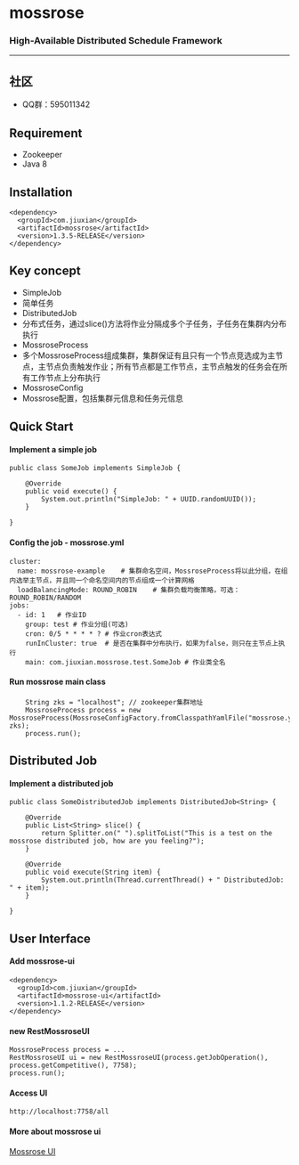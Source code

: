 # mossrose
<h3>High-Available Distributed Schedule Framework</h3>

<hr>

## 社区
 * QQ群：595011342

## Requirement

* Zookeeper
* Java 8
 
## Installation
```
<dependency>
  <groupId>com.jiuxian</groupId>
  <artifactId>mossrose</artifactId>
  <version>1.3.5-RELEASE</version>
</dependency>
```

## Key concept

* SimpleJob
 * 简单任务
* DistributedJob
 * 分布式任务，通过slice()方法将作业分隔成多个子任务，子任务在集群内分布执行
* MossroseProcess
 * 多个MossroseProcess组成集群，集群保证有且只有一个节点竞选成为主节点，主节点负责触发作业；所有节点都是工作节点，主节点触发的任务会在所有工作节点上分布执行
* MossroseConfig
 * Mossrose配置，包括集群元信息和任务元信息


## Quick Start

#### Implement a simple job
```
public class SomeJob implements SimpleJob {

    @Override
    public void execute() {
        System.out.println("SimpleJob: " + UUID.randomUUID());
	}

}
```

#### Config the job - mossrose.yml
```
cluster:
  name: mossrose-example    # 集群命名空间，MossroseProcess将以此分组，在组内选举主节点，并且同一个命名空间内的节点组成一个计算网格
  loadBalancingMode: ROUND_ROBIN    # 集群负载均衡策略，可选：ROUND_ROBIN/RANDOM
jobs:
  - id: 1   # 作业ID
    group: test # 作业分组(可选)
    cron: 0/5 * * * * ? # 作业cron表达式
    runInCluster: true  # 是否在集群中分布执行，如果为false，则只在主节点上执行
    main: com.jiuxian.mossrose.test.SomeJob # 作业类全名
```

#### Run mossrose main class
```
	String zks = "localhost"; // zookeeper集群地址
	MossroseProcess process = new MossroseProcess(MossroseConfigFactory.fromClasspathYamlFile("mossrose.yml"), zks);
	process.run();
```

## Distributed Job
#### Implement a distributed job
```
public class SomeDistributedJob implements DistributedJob<String> {

    @Override
	public List<String> slice() {
		return Splitter.on(" ").splitToList("This is a test on the mossrose distributed job, how are you feeling?");
	}

	@Override
	public void execute(String item) {
		System.out.println(Thread.currentThread() + " DistributedJob: " + item);
	}

}
```

## User Interface
#### Add mossrose-ui
```
<dependency>
  <groupId>com.jiuxian</groupId>
  <artifactId>mossrose-ui</artifactId>
  <version>1.1.2-RELEASE</version>
</dependency>
```

#### new RestMossroseUI
```
MossroseProcess process = ...
RestMossroseUI ui = new RestMossroseUI(process.getJobOperation(), process.getCompetitive(), 7758);
process.run();
```

#### Access UI
```
http://localhost:7758/all
```

#### More about mossrose ui
[Mossrose UI](https://github.com/jiuxiantuan/mossrose-ui)